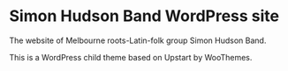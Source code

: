 # Simon Hudson Band WordPress site

The website of Melbourne roots-Latin-folk group Simon Hudson Band.

This is a WordPress child theme based on Upstart by WooThemes.
